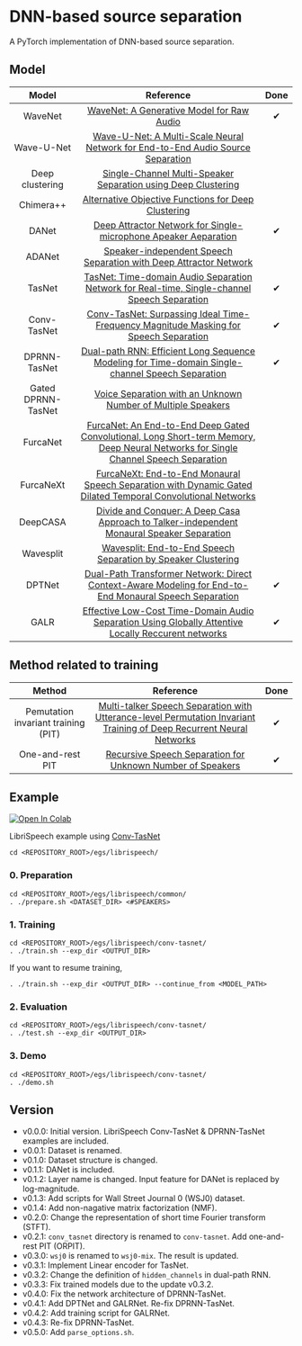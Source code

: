 # DNN-based source separation
A PyTorch implementation of DNN-based source separation.

## Model
| Model | Reference | Done |
| :---: | :---: | :---: |
| WaveNet | [WaveNet: A Generative Model for Raw Audio](https://arxiv.org/abs/1609.03499) | ✔ |
| Wave-U-Net | [Wave-U-Net: A Multi-Scale Neural Network for End-to-End Audio Source Separation](https://arxiv.org/abs/1806.03185) |  |
| Deep clustering | [Single-Channel Multi-Speaker Separation using Deep Clustering](https://arxiv.org/abs/1607.02173) |  |
| Chimera++ | [Alternative Objective Functions for Deep Clustering](https://www.merl.com/publications/docs/TR2018-005.pdf) |  |
| DANet | [Deep Attractor Network for Single-microphone Apeaker Aeparation](https://arxiv.org/abs/1611.08930) | ✔ |
| ADANet | [Speaker-independent Speech Separation with Deep Attractor Network](https://arxiv.org/abs/1707.03634) |  |
| TasNet | [TasNet: Time-domain Audio Separation Network for Real-time, Single-channel Speech Separation](https://arxiv.org/abs/1711.00541) | ✔ |
| Conv-TasNet | [Conv-TasNet: Surpassing Ideal Time-Frequency Magnitude Masking for Speech Separation](https://arxiv.org/abs/1809.07454) | ✔ |
| DPRNN-TasNet | [Dual-path RNN: Efficient Long Sequence Modeling for Time-domain Single-channel Speech Separation](https://arxiv.org/abs/1910.06379) | ✔ |
| Gated DPRNN-TasNet | [Voice Separation with an Unknown Number of Multiple Speakers](https://arxiv.org/abs/2003.01531) |  |
| FurcaNet | [FurcaNet: An End-to-End Deep Gated Convolutional, Long Short-term Memory, Deep Neural Networks for Single Channel Speech Separation](https://arxiv.org/abs/1902.00651) |  |
| FurcaNeXt | [FurcaNeXt: End-to-End Monaural Speech Separation with Dynamic Gated Dilated Temporal Convolutional Networks](https://arxiv.org/abs/1902.04891) |
| DeepCASA | [Divide and Conquer: A Deep Casa Approach to Talker-independent Monaural Speaker Separation](https://arxiv.org/abs/1904.11148) |  |
| Wavesplit | [Wavesplit: End-to-End Speech Separation by Speaker Clustering](https://arxiv.org/abs/2002.08933) |  |
| DPTNet | [Dual-Path Transformer Network: Direct Context-Aware Modeling for End-to-End Monaural Speech Separation](https://arxiv.org/abs/2007.13975) | ✔ |
| GALR | [Effective Low-Cost Time-Domain Audio Separation Using Globally Attentive Locally Reccurent networks](https://arxiv.org/abs/2101.05014) | ✔ |

## Method related to training
| Method | Reference | Done |
| :---: | :---: | :---: |
| Pemutation invariant training (PIT) | [Multi-talker Speech Separation with Utterance-level Permutation Invariant Training of Deep Recurrent Neural Networks](https://arxiv.org/abs/1703.06284) | ✔ |
| One-and-rest PIT | [Recursive Speech Separation for Unknown Number of Speakers](https://arxiv.org/abs/1904.03065) | ✔ |

## Example
[![Open In Colab](https://colab.research.google.com/assets/colab-badge.svg)](https://colab.research.google.com/github/tky823/DNN-based_source_separation/blob/master/egs/librispeech/conv-tasnet/train_conv-tasnet.ipynb)

LibriSpeech example using [Conv-TasNet](https://arxiv.org/abs/1809.07454)
```
cd <REPOSITORY_ROOT>/egs/librispeech/
```

### 0. Preparation
```
cd <REPOSITORY_ROOT>/egs/librispeech/common/
. ./prepare.sh <DATASET_DIR> <#SPEAKERS>
```

### 1. Training
```
cd <REPOSITORY_ROOT>/egs/librispeech/conv-tasnet/
. ./train.sh --exp_dir <OUTPUT_DIR>
```

If you want to resume training,
```
. ./train.sh --exp_dir <OUTPUT_DIR> --continue_from <MODEL_PATH>
```

### 2. Evaluation
```
cd <REPOSITORY_ROOT>/egs/librispeech/conv-tasnet/
. ./test.sh --exp_dir <OUTPUT_DIR>
```

### 3. Demo
```
cd <REPOSITORY_ROOT>/egs/librispeech/conv-tasnet/
. ./demo.sh
```

## Version
- v0.0.0: Initial version. LibriSpeech Conv-TasNet & DPRNN-TasNet examples are included.
- v0.0.1: Dataset is renamed.
- v0.1.0: Dataset structure is changed.
- v0.1.1: DANet is included.
- v0.1.2: Layer name is changed. Input feature for DANet is replaced by log-magnitude.
- v0.1.3: Add scripts for Wall Street Journal 0 (WSJ0) dataset.
- v0.1.4: Add non-nagative matrix factorization (NMF).
- v0.2.0: Change the representation of short time Fourier transform (STFT).
- v0.2.1: `conv_tasnet` directory is renamed to `conv-tasnet`. Add one-and-rest PIT (ORPIT).
- v0.3.0: `wsj0` is renamed to `wsj0-mix`. The result is updated.
- v0.3.1: Implement Linear encoder for TasNet.
- v0.3.2: Change the definition of `hidden_channels` in dual-path RNN.
- v0.3.3: Fix trained models due to the update v0.3.2.
- v0.4.0: Fix the network architecture of DPRNN-TasNet.
- v0.4.1: Add DPTNet and GALRNet. Re-fix DPRNN-TasNet.
- v0.4.2: Add training script for GALRNet.
- v0.4.3: Re-fix DPRNN-TasNet.
- v0.5.0: Add `parse_options.sh`.